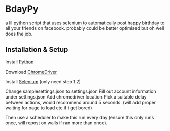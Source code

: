 # BdayPy
a lil python script that uses selenium to automatically post happy birthday to all your friends on facebook.
probably could be better optimised but oh well does the job.

 ## Installation & Setup
Install [Python](https://www.python.org/downloads/)

Download [ChromeDriver](chromedriver.chromium.org/downloads)

Install [Selenium](https://selenium-python.readthedocs.io/installation.html#downloading-python-bindings-for-selenium) (only need step 1.2)

Change samplesettings.json to settings.json
Fill out account information under settings.json
Add chromedriver location
Pick a suitable delay between actions, would recommend around 5 seconds. (will add proper waiting for page to load etc if i get bored)

Then use a scheduler to make this run every day (ensure this only runs once, will repost on walls if ran more than once).